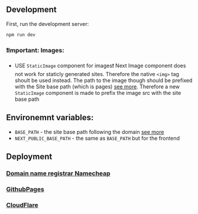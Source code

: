 
## Development

First, run the development server:

```bash
npm run dev
```

### ❗️Important: Images:
  - USE `StaticImage` component for images❗️ Next Image component does not work for staticly generated sites. Therefore the native `<img>` tag shoult be used instead. The path to the image though should be prefixed with the Site base path (which is pages) [see more](https://nextjs.org/docs/pages/api-reference/next-config-js/basePath). Therefore a new `StaticImage` component is made to prefix the image src with the site base path


## Environemnt variables:
- `BASE_PATH` - the site base path following the domain [see more](https://nextjs.org/docs/pages/api-reference/next-config-js/basePath)
- `NEXT_PUBLIC_BASE_PATH` - the same as `BASE_PATH` but for the frontend

## Deployment
### [Domain name registrar Namecheap]()
### [GithubPages](./docs/GithubPages/GitHubPages.md)
### [CloudFlare](./docs/CloudFlare/CloudFlare.md)